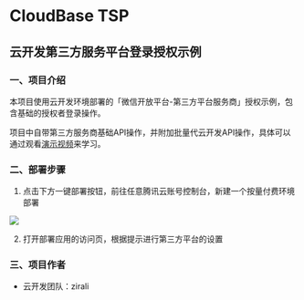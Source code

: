 # CloudBase TSP
## 云开发第三方服务平台登录授权示例

### 一、项目介绍

本项目使用云开发环境部署的「微信开放平台-第三方平台服务商」授权示例，包含基础的授权者登录操作。

项目中自带第三方服务商基础API操作，并附加批量代云开发API操作，具体可以通过观看[演示视频](https://www.bilibili.com/video/BV17z4y11716)来学习。

### 二、部署步骤

1. 点击下方一键部署按钮，前往任意腾讯云账号控制台，新建一个按量付费环境部署

[![](https://main.qcloudimg.com/raw/67f5a389f1ac6f3b4d04c7256438e44f.svg)](https://console.cloud.tencent.com/tcb/env/index?action=CreateAndDeployCloudBaseProject&appUrl=https%3A%2F%2Fgithub.com%2FTCloudBase%2FMP-TSP-AuthDemo&branch=master)

2. 打开部署应用的访问页，根据提示进行第三方平台的设置

### 三、项目作者

- 云开发团队：zirali
